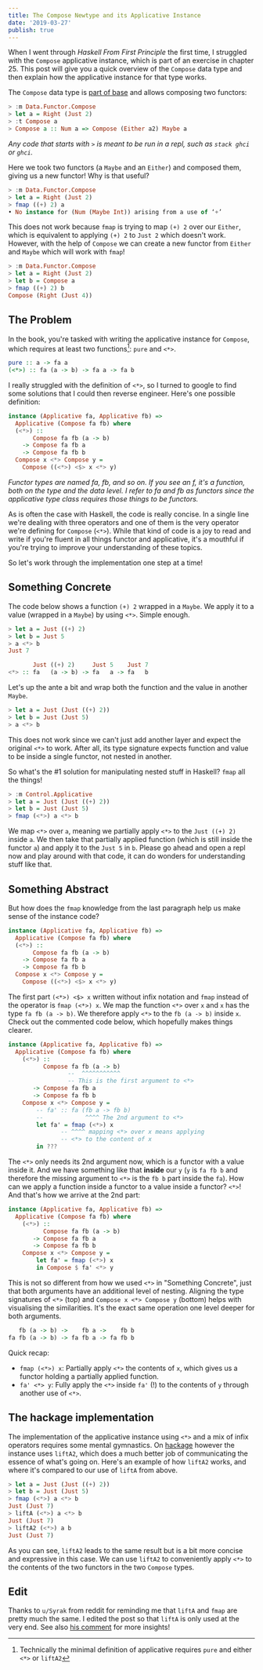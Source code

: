 ```yaml
---
title: The Compose Newtype and its Applicative Instance
date: '2019-03-27'
publish: true
---
```


When I went through _Haskell From First Principle_ the first time, I struggled with the `Compose` applicative instance, which is part of an exercise in chapter 25. This post will give you a quick overview of the `Compose` data type and then explain how the applicative instance for that type works.

The `Compose` data type is [part of base](http://hackage.haskell.org/package/base-4.12.0.0/docs/Data-Functor-Compose.html) and allows composing two functors:

```haskell
> :m Data.Functor.Compose
> let a = Right (Just 2)
> :t Compose a
> Compose a :: Num a => Compose (Either a2) Maybe a
```

_Any code that starts with `>` is meant to be run in a repl, such as `stack ghci` or `ghci`._

Here we took two functors (a `Maybe` and an `Either`) and composed them, giving us a new functor! Why is that useful?

```haskell
> :m Data.Functor.Compose
> let a = Right (Just 2)
> fmap ((+) 2) a
• No instance for (Num (Maybe Int)) arising from a use of ‘+’
```

This does not work because `fmap` is trying to map `(+) 2` over our `Either`, which is equivalent to applying `(+) 2` to `Just 2` which doesn't work. However, with the help of `Compose` we can create a new functor from `Either` and `Maybe` which will work with `fmap`!

```haskell
> :m Data.Functor.Compose
> let a = Right (Just 2)
> let b = Compose a
> fmap ((+) 2) b
Compose (Right (Just 4))
```

## The Problem

In the book, you're tasked with writing the applicative instance for `Compose`, which requires at least two functions[^1]: `pure` and `<*>`.

```haskell
pure :: a -> fa a
(<*>) :: fa (a -> b) -> fa a -> fa b
```

I really struggled with the definition of `<*>`, so I turned to google to find some solutions that I could then reverse engineer. Here's one possible definition:

```haskell
instance (Applicative fa, Applicative fb) =>
  Applicative (Compose fa fb) where
  (<*>) ::
       Compose fa fb (a -> b)
    -> Compose fa fb a
    -> Compose fa fb b
  Compose x <*> Compose y =
    Compose ((<*>) <$> x <*> y)
```

_Functor types are named fa, fb, and so on. If you see an f, it's a function, both on the type and the data level. I refer to fa and fb as functors since the applicative type class requires those things to be functors._

As is often the case with Haskell, the code is really concise. In a single line we're dealing with three operators and one of them is the very operator we're defining for `Compose` (`<*>`). While that kind of code is a joy to read and write if you're fluent in all things functor and applicative, it's a mouthful if you're trying to improve your understanding of these topics.

So let's work through the implementation one step at a time!

## Something Concrete

The code below shows a function `(+) 2` wrapped in a `Maybe`. We apply it to a value (wrapped in a `Maybe`) by using `<*>`. Simple enough.

```haskell
> let a = Just ((+) 2)
> let b = Just 5
> a <*> b
Just 7

       Just ((+) 2)     Just 5    Just 7
<*> :: fa   (a -> b) -> fa   a -> fa   b
```

Let's up the ante a bit and wrap both the function and the value in another `Maybe`.

```haskell
> let a = Just (Just ((+) 2))
> let b = Just (Just 5)
> a <*> b
```

This does not work since we can't just add another layer and expect the original `<*>` to work. After all, its type signature expects function and value to be inside a single functor, not nested in another.

So what's the #1 solution for manipulating nested stuff in Haskell? `fmap` all the things!

```haskell
> :m Control.Applicative
> let a = Just (Just ((+) 2))
> let b = Just (Just 5)
> fmap (<*>) a <*> b
```

We map `<*>` over `a`, meaning we partially apply `<*>` to the `Just ((+) 2)` inside `a`. We then take that partially applied function (which is still inside the functor `a`) and apply it to the `Just 5` in `b`. Please go ahead and open a repl now and play around with that code, it can do wonders for understanding stuff like that.

## Something Abstract

But how does the `fmap` knowledge from the last paragraph help us make sense of the instance code?

```haskell
instance (Applicative fa, Applicative fb) =>
  Applicative (Compose fa fb) where
  (<*>) ::
       Compose fa fb (a -> b)
    -> Compose fa fb a
    -> Compose fa fb b
  Compose x <*> Compose y =
    Compose ((<*>) <$> x <*> y)
```

The first part `(<*>) <$> x` written without infix notation and `fmap` instead of the operator is `fmap (<*>) x`. We map the function `<*>` over `x` and `x` has the type `fa fb (a -> b)`. We therefore apply `<*>` to the `fb (a -> b)` inside `x`. Check out the commented code below, which hopefully makes things clearer.

```haskell
instance (Applicative fa, Applicative fb) =>
  Applicative (Compose fa fb) where
    (<*>) ::
          Compose fa fb (a -> b)
                 --  ^^^^^^^^^^^
                 -- This is the first argument to <*>
       -> Compose fa fb a
       -> Compose fa fb b
    Compose x <*> Compose y =
        -- fa' :: fa (fb a -> fb b)
        --            ^^^^ The 2nd argument to <*>
        let fa' = fmap (<*>) x
               -- ^^^^ mapping <*> over x means applying
               -- <*> to the content of x
        in ???
```

The `<*>` only needs its 2nd argument now, which is a functor with a value inside it. And we have something like that **inside** our `y` (`y` is `fa fb b` and therefore the missing argument to `<*>` is the `fb b` part inside the `fa`). How can we apply a function inside a functor to a value inside a functor? `<*>`! And that's how we arrive at the 2nd part:

```haskell
instance (Applicative fa, Applicative fb) =>
  Applicative (Compose fa fb) where
    (<*>) ::
          Compose fa fb (a -> b)
       -> Compose fa fb a
       -> Compose fa fb b
    Compose x <*> Compose y =
        let fa' = fmap (<*>) x
        in Compose $ fa' <*> y
```

This is not so different from how we used `<*>` in "Something Concrete", just that both arguments have an additional level of nesting. Aligning the type signatures of `<*>` (top) and `Compose x <*> Compose y` (bottom) helps with visualising the similarities. It's the exact same operation one level deeper for both arguments.

```haskell
   fb (a -> b) ->    fb a ->    fb b
fa fb (a -> b) -> fa fb a -> fa fb b
```

Quick recap:

- `fmap (<*>) x`: Partially apply `<*>` the contents of `x`, which gives us a functor holding a partially applied function.
- `fa' <*> y`: Fully apply the `<*>` inside `fa'` (!) to the contents of `y` through another use of `<*>`.

## The hackage implementation

The implementation of the applicative instance using `<*>` and a mix of infix operators requires some mental gymnastics. On [hackage](http://hackage.haskell.org/package/base-4.12.0.0/docs/src/Data.Functor.Compose.html#line-112) however the instance uses `liftA2`, which does a much better job of communicating the essence of what's going on. Here's an example of how `liftA2` works, and where it's compared to our use of `liftA` from above.

```haskell
> let a = Just (Just ((+) 2))
> let b = Just (Just 5)
> fmap (<*>) a <*> b
Just (Just 7)
> liftA (<*>) a <*> b
Just (Just 7)
> liftA2 (<*>) a b
Just (Just 7)
```

As you can see, `liftA2` leads to the same result but is a bit more concise and expressive in this case. We can use `liftA2` to conveniently apply `<*>` to the contents of the two functors in the two `Compose` types.

## Edit

Thanks to `u/Syrak` from reddit for reminding me that `liftA` and `fmap` are pretty much the same. I edited the post so that `liftA` is only used at the very end. See also [his comment](https://www.reddit.com/r/haskell/comments/b8067x/blog_post_the_compose_newtype_and_its_applicative/ejvt62y?utm_source=share&utm_medium=web2x) for more insights!

[^1]: Technically the minimal definition of applicative requires `pure` and either `<*>` or `liftA2`

